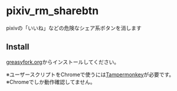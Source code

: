 # pixiv_rm_sharebtn
pixivの「いいね」などの危険なシェア系ボタンを消します

## Install
[greasyfork.org](https://greasyfork.org/ja/scripts/13347-pixiv-rm-sharebtn)からインストールしてください。 

※ユーザースクリプトをChromeで使うには[Tampermonkey](https://chrome.google.com/webstore/detail/tampermonkey/dhdgffkkebhmkfjojejmpbldmpobfkfo?hl=ja)が必要です。  
※Chromeでしか動作確認してません。
